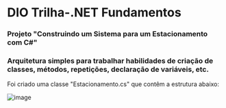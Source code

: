 # DIO  Trilha-.NET Fundamentos

### Projeto "Construindo um Sistema para um Estacionamento com C#"
### Arquitetura simples para trabalhar habilidades de criação de classes, métodos, repetições, declaração de variáveis, etc.
Foi criado uma classe "Estacionamento.cs" que contêm a estrutura abaixo:

![image](https://github.com/user-attachments/assets/d65859a1-3159-4974-a309-10602e85f19f)

